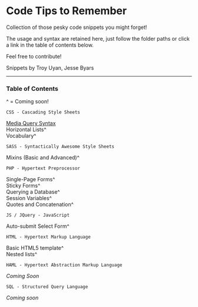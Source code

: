 Code Tips to Remember
=====================

Collection of those pesky code snippets you might forget!

The usage and syntax are retained here, just follow the folder paths or click a link in the table of contents below.

Feel free to contribute!

Snippets by Troy Uyan, Jesse Byars

<hr>

<h3>Table of Contents</h3>

^ = Coming soon!

	CSS - Cascading Style Sheets

[Media Query Syntax](https://github.com/TroyUyan/code-tips-to-remember/blob/master/css/media_queries_syntax.css)<br>
Horizontal Lists^<br>
Vocabulary^<br>

	SASS - Syntactically Awesome Style Sheets

Mixins (Basic and Advanced)^<br>

	PHP - Hypertext Preprocessor

Single-Page Forms^<br>
Sticky Forms^<br>
Querying a Database^<br>
Session Variables^<br>
Quotes and Concatenation^<br>

	JS / JQuery - JavaScript

Auto-submit Select Form^<br>

	HTML - Hypertext Markup Language

Basic HTML5 template^<br>
Nested lists^<br>

	HAML - Hypertext Abstraction Markup Language

*Coming Soon*<br>

	SQL - Structured Query Language

*Coming soon*<br>
